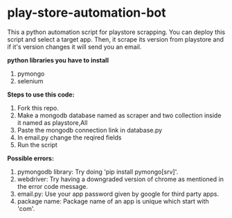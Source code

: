 # play-store-automation-bot
<p>This a python automation script for playstore scrapping. You can deploy this script and select a target app. Then, it scrape its version from playstore and if it's version changes it will send you an email.</p>

<p><b>python libraries you have to install</b>
<ol>
<li>pymongo</li>
<li>selenium</li></ol>
</p>


<p>
<b>Steps to use this code:</b>
<ol>
<li>Fork this repo.</li>
<li>Make a mongodb database named as scraper and two collection inside it named as playstore,All</li>
<li>Paste the mongodb connection link in database.py</li>
<li>In email.py change the reqired fields</li>
<li>Run the script</li>
</ol>
</p>
<p>
<b>Possible errors:</b>
<ol>
<li>pymongodb library: Try doing 'pip install pymongo[srv]'.</li>
<li>webdriver: Try having a downgraded version of chrome as mentioned in the error code message.</li>
<li>email.py: Use your app password given by google for third party apps.</li>
<li>package name: Package name of an app is unique which start with 'com'.</li>
</ol>
</p>
